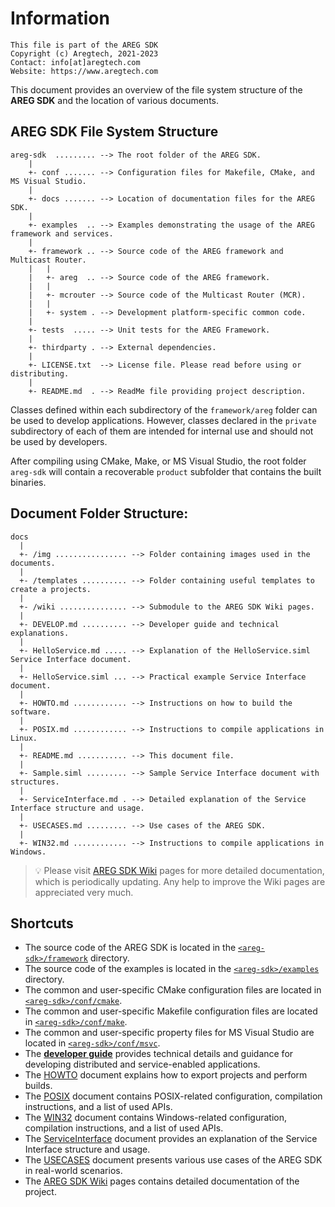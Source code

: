 # Information

```
This file is part of the AREG SDK
Copyright (c) Aregtech, 2021-2023
Contact: info[at]aregtech.com
Website: https://www.aregtech.com
```

This document provides an overview of the file system structure of the **AREG SDK** and the location of various documents.

## AREG SDK File System Structure

```
areg-sdk  ......... --> The root folder of the AREG SDK.
    |
    +- conf ....... --> Configuration files for Makefile, CMake, and MS Visual Studio.
    |
    +- docs ....... --> Location of documentation files for the AREG SDK.
    |
    +- examples  .. --> Examples demonstrating the usage of the AREG framework and services.
    |
    +- framework .. --> Source code of the AREG framework and Multicast Router.
    |   |
    |   +- areg  .. --> Source code of the AREG framework.
    |   |
    |   +- mcrouter --> Source code of the Multicast Router (MCR).
    |   |
    |   +- system . --> Development platform-specific common code.
    |
    +- tests  ..... --> Unit tests for the AREG Framework.
    |
    +- thirdparty . --> External dependencies.
    |
    +- LICENSE.txt  --> License file. Please read before using or distributing.
    |
    +- README.md  . --> ReadMe file providing project description.

```

Classes defined within each subdirectory of the `framework/areg` folder can be used to develop applications. However, classes declared in the `private` subdirectory of each of them are intended for internal use and should not be used by developers.

After compiling using CMake, Make, or MS Visual Studio, the root folder `areg-sdk` will contain a recoverable `product` subfolder that contains the built binaries.

## Document Folder Structure:

```
docs
  |
  +- /img ................ --> Folder containing images used in the documents.
  |
  +- /templates .......... --> Folder containing useful templates to create a projects.
  |
  +- /wiki ............... --> Submodule to the AREG SDK Wiki pages.
  |
  +- DEVELOP.md .......... --> Developer guide and technical explanations.
  |
  +- HelloService.md ..... --> Explanation of the HelloService.siml Service Interface document.
  |
  +- HelloService.siml ... --> Practical example Service Interface document.
  |
  +- HOWTO.md ............ --> Instructions on how to build the software.
  |
  +- POSIX.md ............ --> Instructions to compile applications in Linux.
  |
  +- README.md ........... --> This document file.
  |
  +- Sample.siml ......... --> Sample Service Interface document with structures.
  |
  +- ServiceInterface.md . --> Detailed explanation of the Service Interface structure and usage.
  |
  +- USECASES.md ......... --> Use cases of the AREG SDK.
  |
  +- WIN32.md ............ --> Instructions to compile applications in Windows.
```

> 💡 Please visit [AREG SDK Wiki](https://github.com/aregtech/areg-sdk/wiki) pages for more detailed documentation, which is periodically updating. Any help to improve the Wiki pages are appreciated very much.

## Shortcuts

- The source code of the AREG SDK is located in the [`<areg-sdk>/framework`](https://github.com/aregtech/areg-sdk/tree/master/framework) directory.
- The source code of the examples is located in the [`<areg-sdk>/examples`](https://github.com/aregtech/areg-sdk/tree/master/examples) directory.
- The common and user-specific CMake configuration files are located in [`<areg-sdk>/conf/cmake`](https://github.com/aregtech/areg-sdk/tree/master/conf/cmake).
- The common and user-specific Makefile configuration files are located in [`<areg-sdk>/conf/make`](https://github.com/aregtech/areg-sdk/tree/master/conf/make).
- The common and user-specific property files for MS Visual Studio are located in [`<areg-sdk>/conf/msvc`](https://github.com/aregtech/areg-sdk/tree/master/conf/msvc).
- The [**developer guide**](./DEVELOP.md) provides technical details and guidance for developing distributed and service-enabled applications.
- The [HOWTO](./HOWTO.md) document explains how to export projects and perform builds.
- The [POSIX](./POSIX.md) document contains POSIX-related configuration, compilation instructions, and a list of used APIs.
- The [WIN32](./WIN32.md) document contains Windows-related configuration, compilation instructions, and a list of used APIs.
- The [ServiceInterface](./ServiceInterface.md) document provides an explanation of the Service Interface structure and usage.
- The [USECASES](./USECASES.md) document presents various use cases of the AREG SDK in real-world scenarios.
- The [AREG SDK Wiki](https://github.com/aregtech/areg-sdk/wiki) pages contains detailed documentation of the project.
